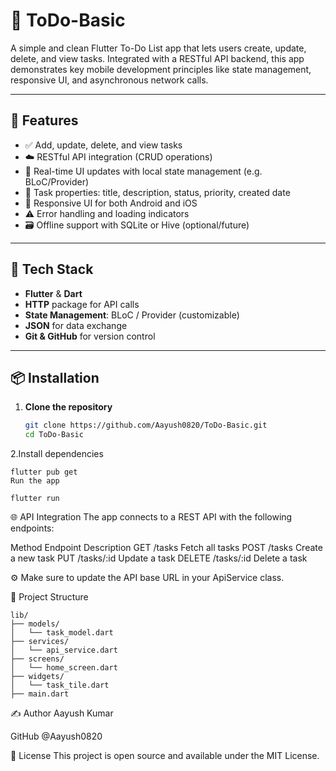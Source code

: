 # 📝 ToDo-Basic

A simple and clean Flutter To-Do List app that lets users create, update, delete, and view tasks. Integrated with a RESTful API backend, this app demonstrates key mobile development principles like state management, responsive UI, and asynchronous network calls.

---

## 🚀 Features

- ✅ Add, update, delete, and view tasks
- ☁️ RESTful API integration (CRUD operations)
- 📶 Real-time UI updates with local state management (e.g. BLoC/Provider)
- 🧠 Task properties: title, description, status, priority, created date
- 📲 Responsive UI for both Android and iOS
- ⚠️ Error handling and loading indicators
- 🗃️ Offline support with SQLite or Hive (optional/future)

---

## 🧱 Tech Stack

- **Flutter** & **Dart**
- **HTTP** package for API calls
- **State Management**: BLoC / Provider (customizable)
- **JSON** for data exchange
- **Git & GitHub** for version control

---

## 📦 Installation

1. **Clone the repository**
   ```bash
   git clone https://github.com/Aayush0820/ToDo-Basic.git
   cd ToDo-Basic

2.Install dependencies
```
flutter pub get
Run the app

flutter run
```
🌐 API Integration
The app connects to a REST API with the following endpoints:

Method	Endpoint	Description
GET	/tasks	Fetch all tasks
POST	/tasks	Create a new task
PUT	/tasks/:id	Update a task
DELETE	/tasks/:id	Delete a task

⚙️ Make sure to update the API base URL in your ApiService class.

📁 Project Structure
```
lib/
├── models/
│   └── task_model.dart
├── services/
│   └── api_service.dart
├── screens/
│   └── home_screen.dart
├── widgets/
│   └── task_tile.dart
├── main.dart
```
✍️ Author
Aayush Kumar

GitHub @Aayush0820

📜 License
This project is open source and available under the MIT License.
